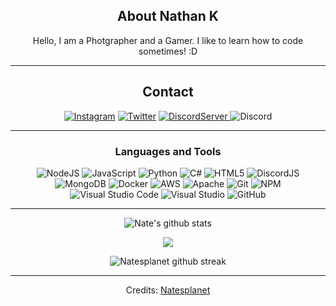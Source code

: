 <div align="center">
  
## About Nathan K
Hello, I am a Photgrapher and a Gamer. I like to learn how to code sometimes! :D

-------------------

## Contact
<a href="https://www.instagram.com/Natesplanet/">![Instagram](https://img.shields.io/badge/Natesplanet-%23E4405F.svg?style=for-the-badge&logo=Instagram&logoColor=white)</a> <a href="https://twitter.com/Natesplanet">![Twitter](https://img.shields.io/badge/Natesplanet-%231DA1F2.svg?style=for-the-badge&logo=Twitter&logoColor=white)</a> <a href="https://discord.gg/S4kqaUmQtP">![DiscordServer](https://img.shields.io/discord/755417007016509450?label=Discord%20Server&logo=Discord&colorB=5865F2&style=for-the-badge&logoColor=white)
</a> ![Discord](https://img.shields.io/badge/Natesplanet%233285-%237289DA.svg?style=for-the-badge&logo=discord&logoColor=white)

-------------------

### Languages and Tools  
![NodeJS](https://img.shields.io/badge/node.js-%2343853D.svg?style=for-the-badge&logo=node.js&logoColor=white) ![JavaScript](https://img.shields.io/badge/javascript-%23323330.svg?style=for-the-badge&logo=javascript&logoColor=%23F7DF1E) ![Python](https://img.shields.io/badge/python-%2314354C.svg?style=for-the-badge&logo=python&logoColor=white) ![C#](https://img.shields.io/badge/c%23-%23239120.svg?style=for-the-badge&logo=c-sharp&logoColor=white) ![HTML5](https://img.shields.io/badge/html5-%23E34F26.svg?style=for-the-badge&logo=html5&logoColor=white)  ![DiscordJS](https://img.shields.io/badge/discord.js-%232C3454.svg?style=for-the-badge&logo=Discord&logoColor=Blue)  ![MongoDB](https://img.shields.io/badge/MongoDB-%234ea94b.svg?style=for-the-badge&logo=mongodb&logoColor=white) ![Docker](https://img.shields.io/badge/docker-%230db7ed.svg?style=for-the-badge&logo=docker&logoColor=white)  ![AWS](https://img.shields.io/badge/AWS-%23FF9900.svg?style=for-the-badge&logo=amazon-aws&logoColor=white) ![Apache](https://img.shields.io/badge/apache-%23D42029.svg?style=for-the-badge&logo=apache&logoColor=white) ![Git](https://img.shields.io/badge/git-%23F05033.svg?style=for-the-badge&logo=git&logoColor=white) ![NPM](https://img.shields.io/badge/NPM-%23000000.svg?style=for-the-badge&logo=npm&logoColor=white) ![Visual Studio Code](https://img.shields.io/badge/VisualStudioCode-0078d7.svg?style=for-the-badge&logo=visual-studio-code&logoColor=white) ![Visual Studio](https://img.shields.io/badge/VisualStudio-5C2D91.svg?style=for-the-badge&logo=visual-studio&logoColor=white) ![GitHub](https://img.shields.io/badge/github-%23121011.svg?style=for-the-badge&logo=github&logoColor=white) 
  
-------------------
  

![Nate's github stats](https://github-readme-stats.vercel.app/api?username=Natesplanet&show_icons=true&theme=tokyonight)

<img src="https://github-readme-stats.vercel.app/api/top-langs/?username=Natesplanet&show_icons=true&hide_border=true" />

![Natesplanet github streak](https://github-readme-streak-stats.herokuapp.com/?user=Natesplanet&theme=radical&include_all_commits=true&count_private=true)

 <div>

-----
Credits: [Natesplanet](https://github.com/natesplanet)
